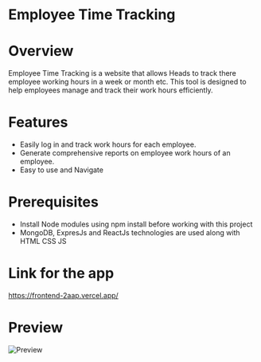 # Employee Time Tracking

# Overview

Employee Time Tracking is a website that allows Heads to track there employee working hours in a week or month etc. This tool is designed to help employees manage and track their work hours efficiently.

# Features

- Easily log in and track work hours for each employee.
- Generate comprehensive reports on employee work hours of an employee.
- Easy to use and Navigate

# Prerequisites

- Install Node modules using npm install before working with this project
- MongoDB, ExpresJs and ReactJs technologies are used along with HTML CSS JS

# Link for the app 
https://frontend-2aap.vercel.app/
# Preview

  ![Preview](https://github.com/user-attachments/assets/d7ed1ed0-cb38-4a42-b4a3-9881333986c6)

